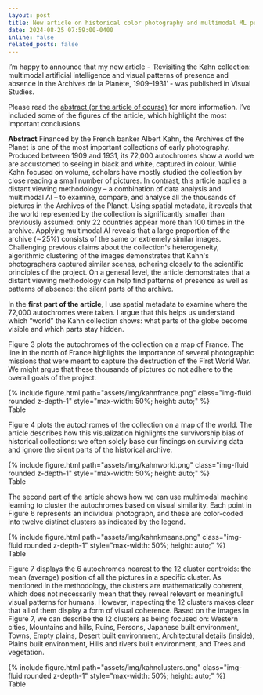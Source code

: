 ```yaml
---
layout: post
title: New article on historical color photography and multimodal ML published in Visual Studies
date: 2024-08-25 07:59:00-0400
inline: false
related_posts: false
---
```


I’m happy to announce that my new article -  ‘Revisiting the Kahn collection: multimodal artificial intelligence and visual patterns of presence and absence in the Archives de la Planète, 1909–1931’ -  was published in Visual Studies.

Please read the <a href="https://www.tandfonline.com/doi/full/10.1080/1472586X.2024.2380859">abstract (or the article of course)</a> for more information. I’ve included some of the figures of the article, which highlight the most important conclusions.

**Abstract**
Financed by the French banker Albert Kahn, the Archives of the Planet is one of the most important collections of early photography. Produced between 1909 and 1931, its 72,000 autochromes show a world we are accustomed to seeing in black and white, captured in colour. While Kahn focused on volume, scholars have mostly studied the collection by close reading a small number of pictures. In contrast, this article applies a distant viewing methodology – a combination of data analysis and multimodal AI – to examine, compare, and analyse all the thousands of pictures in the Archives of the Planet. Using spatial metadata, it reveals that the world represented by the collection is significantly smaller than previously assumed: only 22 countries appear more than 100 times in the archive. Applying multimodal AI reveals that a large proportion of the archive (∼25%) consists of the same or extremely similar images. Challenging previous claims about the collection's heterogeneity, algorithmic clustering of the images demonstrates that Kahn's photographers captured similar scenes, adhering closely to the scientific principles of the project. On a general level, the article demonstrates that a distant viewing methodology can help find patterns of presence as well as patterns of absence: the silent parts of the archive.


In the **first part of the article**, I use spatial metadata to examine where the 72,000 autochromes were taken. I argue that this helps us understand which “world” the Kahn collection shows: what parts of the globe become visible and which parts stay hidden.

Figure 3 plots the autochromes of the collection on a map of France. The line in the north of France highlights the importance of several photographic missions that were meant to capture the destruction of the First World War. We might argue that these thousands of pictures do not adhere to the overall goals of the project.

<div class="container text-center"> <!-- Center the content -->
    <div class="row mt-3">
        <div class="col-sm mt-3 mt-md-0">
            <div class="d-flex justify-content-center"> <!-- Center the image -->
                {% include figure.html path="assets/img/kahnfrance.png" class="img-fluid rounded z-depth-1" style="max-width: 50%; height: auto;" %}
            </div>
        </div>
    </div>
    <div class="caption mt-3">
       Table
    </div>
</div>

Figure 4 plots the autochromes of the collection on a map of the world. The article describes how this visualization highlights the survivorship bias of historical collections: we often solely base our findings on surviving data and ignore the silent parts of the historical archive.

<div class="container text-center"> <!-- Center the content -->
    <div class="row mt-3">
        <div class="col-sm mt-3 mt-md-0">
            <div class="d-flex justify-content-center"> <!-- Center the image -->
                {% include figure.html path="assets/img/kahnworld.png" class="img-fluid rounded z-depth-1" style="max-width: 50%; height: auto;" %}
            </div>
        </div>
    </div>
    <div class="caption mt-3">
       Table
    </div>
</div>

The second part of the article shows how we can use multimodal machine learning to cluster the autochromes based on visual similarity. Each point in Figure 6 represents an individual photograph, and these are color-coded into twelve distinct clusters as indicated by the legend.

<div class="container text-center"> <!-- Center the content -->
    <div class="row mt-3">
        <div class="col-sm mt-3 mt-md-0">
            <div class="d-flex justify-content-center"> <!-- Center the image -->
                {% include figure.html path="assets/img/kahnkmeans.png" class="img-fluid rounded z-depth-1" style="max-width: 50%; height: auto;" %}
            </div>
        </div>
    </div>
    <div class="caption mt-3">
       Table
    </div>
</div>

Figure 7 displays the 6 autochromes nearest to the 12 cluster centroids: the mean (average) position of all the pictures in a specific cluster. As mentioned in the methodology, the clusters are mathematically coherent, which does not necessarily mean that they reveal relevant or meaningful visual patterns for humans. However, inspecting the 12 clusters makes clear that all of them display a form of visual coherence. Based on the images in Figure 7, we can describe the 12 clusters as being focused on: Western cities, Mountains and hills, Ruins, Persons, Japanese built environment, Towns, Empty plains, Desert built environment, Architectural details (inside), Plains built environment, Hills and rivers built environment, and Trees and vegetation.

<div class="container text-center"> <!-- Center the content -->
    <div class="row mt-3">
        <div class="col-sm mt-3 mt-md-0">
            <div class="d-flex justify-content-center"> <!-- Center the image -->
                {% include figure.html path="assets/img/kahnclusters.png" class="img-fluid rounded z-depth-1" style="max-width: 50%; height: auto;" %}
            </div>
        </div>
    </div>
    <div class="caption mt-3">
       Table
    </div>
</div>
